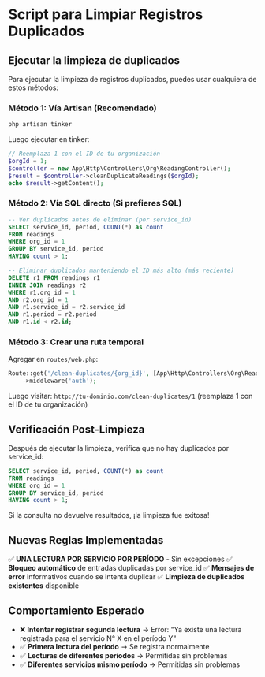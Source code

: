# Script para Limpiar Registros Duplicados

## Ejecutar la limpieza de duplicados

Para ejecutar la limpieza de registros duplicados, puedes usar cualquiera de estos métodos:

### Método 1: Vía Artisan (Recomendado)
```bash
php artisan tinker
```

Luego ejecutar en tinker:
```php
// Reemplaza 1 con el ID de tu organización
$orgId = 1;
$controller = new App\Http\Controllers\Org\ReadingController();
$result = $controller->cleanDuplicateReadings($orgId);
echo $result->getContent();
```

### Método 2: Vía SQL directo (Si prefieres SQL)
```sql
-- Ver duplicados antes de eliminar (por service_id)
SELECT service_id, period, COUNT(*) as count 
FROM readings 
WHERE org_id = 1 
GROUP BY service_id, period 
HAVING count > 1;

-- Eliminar duplicados manteniendo el ID más alto (más reciente)
DELETE r1 FROM readings r1
INNER JOIN readings r2 
WHERE r1.org_id = 1 
AND r2.org_id = 1
AND r1.service_id = r2.service_id 
AND r1.period = r2.period 
AND r1.id < r2.id;
```

### Método 3: Crear una ruta temporal
Agregar en `routes/web.php`:
```php
Route::get('/clean-duplicates/{org_id}', [App\Http\Controllers\Org\ReadingController::class, 'cleanDuplicateReadings'])
    ->middleware('auth');
```

Luego visitar: `http://tu-dominio.com/clean-duplicates/1` (reemplaza 1 con el ID de tu organización)

## Verificación Post-Limpieza

Después de ejecutar la limpieza, verifica que no hay duplicados por service_id:
```sql
SELECT service_id, period, COUNT(*) as count 
FROM readings 
WHERE org_id = 1 
GROUP BY service_id, period 
HAVING count > 1;
```

Si la consulta no devuelve resultados, ¡la limpieza fue exitosa!

## Nuevas Reglas Implementadas

✅ **UNA LECTURA POR SERVICIO POR PERÍODO** - Sin excepciones
✅ **Bloqueo automático** de entradas duplicadas por service_id
✅ **Mensajes de error** informativos cuando se intenta duplicar
✅ **Limpieza de duplicados existentes** disponible

## Comportamiento Esperado

- ❌ **Intentar registrar segunda lectura** → Error: "Ya existe una lectura registrada para el servicio N° X en el período Y"
- ✅ **Primera lectura del período** → Se registra normalmente  
- ✅ **Lecturas de diferentes períodos** → Permitidas sin problemas
- ✅ **Diferentes servicios mismo período** → Permitidas sin problemas
